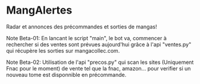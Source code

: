 # MangAlertes
Radar et annonces des précommandes et sorties de mangas!

Note Beta-01:
En lancant le script "main", le bot va, commencer à rechercher si des ventes sont prévues aujourd'hui grâce à l'api "ventes.py" qui récupère les sorties sur mangacollec.com.

Note Beta-02:
Utilisation de l'api "precos.py" qui scan les sites (Uniquement Fnac pour le moment) de vente tel que la fnac, amazon... pour verifier si un nouveau tome est disponnible en précommande.
